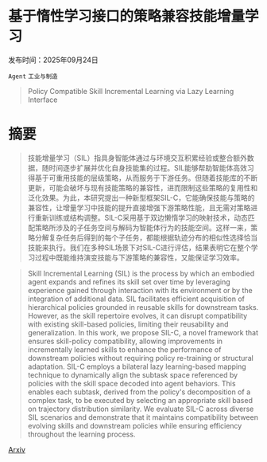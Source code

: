 # 基于惰性学习接口的策略兼容技能增量学习

发布时间：2025年09月24日

`Agent` `工业与制造`

> Policy Compatible Skill Incremental Learning via Lazy Learning Interface

# 摘要

> 技能增量学习（SIL）指具身智能体通过与环境交互积累经验或整合额外数据，随时间逐步扩展并优化自身技能集的过程。SIL能够帮助智能体高效习得基于可重用技能的层级策略，从而服务于下游任务。但随着技能库的不断更新，可能会破坏与现有技能策略的兼容性，进而限制这些策略的复用性和泛化效果。为此，本研究提出一种新型框架SIL-C，它能确保技能与策略的兼容性，让增量学习中技能的提升直接增强下游策略性能，且无需对策略进行重新训练或结构调整。SIL-C采用基于双边懒惰学习的映射技术，动态匹配策略所涉及的子任务空间与解码为智能体行为的技能空间。这样一来，策略分解复杂任务后得到的每个子任务，都能根据轨迹分布的相似性选择恰当技能来执行。我们在多种SIL场景下对SIL-C进行评估，结果表明它在整个学习过程中既能维持演变技能与下游策略的兼容性，又能保证学习效率。

> Skill Incremental Learning (SIL) is the process by which an embodied agent expands and refines its skill set over time by leveraging experience gained through interaction with its environment or by the integration of additional data. SIL facilitates efficient acquisition of hierarchical policies grounded in reusable skills for downstream tasks. However, as the skill repertoire evolves, it can disrupt compatibility with existing skill-based policies, limiting their reusability and generalization. In this work, we propose SIL-C, a novel framework that ensures skill-policy compatibility, allowing improvements in incrementally learned skills to enhance the performance of downstream policies without requiring policy re-training or structural adaptation. SIL-C employs a bilateral lazy learning-based mapping technique to dynamically align the subtask space referenced by policies with the skill space decoded into agent behaviors. This enables each subtask, derived from the policy's decomposition of a complex task, to be executed by selecting an appropriate skill based on trajectory distribution similarity. We evaluate SIL-C across diverse SIL scenarios and demonstrate that it maintains compatibility between evolving skills and downstream policies while ensuring efficiency throughout the learning process.

[Arxiv](https://arxiv.org/abs/2509.20612)